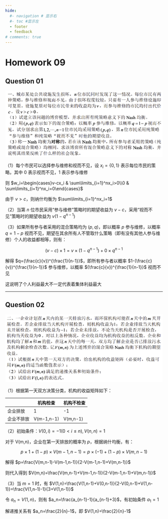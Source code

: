 ```yaml
---
hide:
  #- navigation # 显示右
  #- toc #显示左
  - footer
  - feedback
# comments: true
--- 
```


# Homework 09

## Question 01

![](../../../assets/Pasted%20image%2020241218001104.png)

（1）每个市民可以选择参与维修和视而不见，设 $x_i=\{0,1\}$ 表示每位市民的策略，其中 0 表示视而不见，1 表示参与维修

则 $w_i=\begin{cases}v-cx_i & \sum\limits_{i=1}^nx_i>0\\0 & \sum\limits_{i=1}^nx_i=0\end{cases}$


由于 $v>c$，则纳什均衡为 $\sum\limits_{i=1}^nx_i=1$

（2）当第 $n$ 位市民采用“参与维修”策略时的期望收益为 $v-c$，采用“视而不见”策略时的期望收益为 $v(1-q^{n-1})$

（3）如果所有参与者采用的混合策略均为 $(p,q)$，即以概率 $p$ 参与维修，以概率 $q=1-p$ 视而不见，期望在其余所有人不管取什么策略（即有没有其他人参与维修）个人的收益都相等，则有：

$$
(v-c)\times 1=v\times(1-q^{n-1})+0\times q^{n-1}
$$

解得 $q=(\frac{c}{v})^{\frac{1}{n-1}}$，即所有参与者以概率 $1-(\frac{c}{v})^{\frac{1}{n-1}}$ 参与维修，以概率 $(\frac{c}{v})^{\frac{1}{n-1}}$ 视而不见

这说明了个人利益最大不一定代表着集体利益最大
***
## Question 02

![](../../../assets/Pasted%20image%2020241218001137.png)

（1）根据第一天双方决策分类，机构的收益矩阵如下：

|       | 机构检查       | 机构不检查    |
| ----- | ---------- | -------- |
| 企业排放  | 1          | -1       |
| 企业不排放 | V(m-1,n-1) | V(m,n-1) |

（2）初始条件：$V(0,i)=-1(0<i\leq n), V(n,n)=1$

对于 V(m,n)，企业在第一天排放的概率为 $p$，根据纳什均衡，有：

$$
p\times 1+(1-p)\times V(m-1,n-1)=p\times(-1)+(1-p)\times V(m,n-1)
$$

解得 $p=\frac{V(m,n-1)-V(m-1,n-1)}{2-V(m-1,n-1)+V(m,n-1)}$

则代入得到 $V(m,n)=\frac{V(m,n-1)+V(m-1,n-1)}{2-V(m-1,n-1)+V(m,n-1)}$

（3）当 $m=1$ 时，有 $V(1,n)=\frac{V(1,n-1)+V(0,n-1)}{2-V(0,n-1)+V(1,n-1)}=\frac{V(1,n-1)-1}{3+V(1,n-1)}$

令 $a_n=V(1,n)$，则有 $a_n=\frac{a_{n-1}-1}{a_{n-1}+3}$，有初始条件 $a_1=1$

解递推关系有 $a_n=\frac{2}{n}-1$，即 $V(1,n)=\frac{2}{n}-1$


